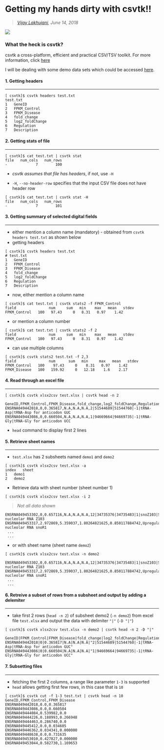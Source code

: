 # Getting my hands dirty with csvtk!!
> [*Vijay Lakhujani*](https://www.vijaylakhujani.me/)*, June 14, 2018*

![](https://github.com/lakhujanivijay/Playing_with_tabular_data/blob/master/tenor.gif)


### What the heck is csvtk?
csvtk a cross-platform, efficient and practical CSV/TSV toolkit. For more information, click [here](https://bioinf.shenwei.me/csvtk/) 


I will be dealing with some demo data sets which could be accessed [here](https://github.com/lakhujanivijay/Playing_with_tabular_data/tree/master/data_set).


#### 1. Getting headers
-------------------------
```
[ csvtk]$ csvtk headers test.txt 
test.txt
1	GeneID
2	FPKM_Control
3	FPKM_Disease
4	fold_change
5	log2_foldChange
6	Regulation
7	Description
```

#### 2. Getting stats of file
-------------------------
```
[ csvtk]$ cat test.txt | csvtk stat 
file   num_cols   num_rows
-             7        100
```
- _csvtk assumes that file has headers_, if not, use `-H`

- `-H`, `--no-header-row` specifies that the input CSV file does not have header row

```
[ csvtk]$ cat test.txt | csvtk stat -H
file   num_cols   num_rows
-             7        101
```

#### 3. Getting summary of selected digital fields
----------------------------------------------

- either mention a column name (mandatory) - obtained from `csvtk headers test.txt` as shown below
- getting headers

```
[ csvtk]$ csvtk headers test.txt
# test.txt
1	GeneID
2	FPKM_Control
3	FPKM_Disease
4	fold_change
5	log2_foldChange
6	Regulation
7	Description
```

- now, either mention a column name 
```
[ csvtk]$ cat test.txt | csvtk stats2 -f FPKM_Control
field               num     sum   min    max   mean   stdev
FPKM_Control   100   97.43     0   8.31   0.97    1.42
```
- or mention a column number

```
[ csvtk]$ cat test.txt | csvtk stats2 -f 2
field               num     sum   min    max   mean   stdev
FPKM_Control   100   97.43     0   8.31   0.97    1.42
```

- can use multiple columns

```
[ csvtk]$ csvtk stats2 test.txt -f 2,3
field               num      sum   min     max   mean   stdev
FPKM_Control   100    97.43     0    8.31   0.97    1.42
FPKM_Disease   100   159.92     0   12.18    1.6    2.17
```

#### 4. Read through an excel file
-----------------------------

```
[ csvtk]$ csvtk xlsx2csv test.xlsx | csvtk head -n 2

GeneID,FPKM_Control,FPKM_Disease,fold_change,log2_foldChange,Regulation,Description
ENSRNA049442018,0,0.365817,N.A,N.A,N.A,2|51544689|51544760|-1|tRNA-Asp|tRNA-Asp for anticodon GUC
ENSRNA049443086,0,0.660504,N.A,N.A,N.A,1|94669664|94669735|-1|tRNA-Gly|tRNA-Gly for anticodon UCC
```
- `head` command to display first 2 lines


#### 5. Retrieve sheet names
-----------------------

- `test.xlsx` has 2 subsheets named `demo1` and `demo2`

```
[ csvtk]$ csvtk xlsx2csv test.xlsx -a
index	sheet
1	demo1
2	demo2
```
- Retrieve data with sheet number (sheet number 1)
```
[ csvtk]$ csvtk xlsx2csv test.xlsx -i 2
```

> _Not all data shown_

```
ENSRNA049453302,0,0.657116,N.A,N.A,N.A,12|34735376|34735483|1|snoZ103|Small nucleolar RNA Z103
ENSRNA049453317,2.972869,5.359037,1.80264821625,0.850117884742,Upregulated,12|34734956|34735052|1|snoR1|Small nucleolar RNA snoR1
 ...
 ...

```
- or with sheet name (sheet name `demo2`)

```
[ csvtk]$ csvtk xlsx2csv test.xlsx -n demo2

ENSRNA049453302,0,0.657116,N.A,N.A,N.A,12|34735376|34735483|1|snoZ103|Small nucleolar RNA Z103
ENSRNA049453317,2.972869,5.359037,1.80264821625,0.850117884742,Upregulated,12|34734956|34735052|1|snoR1|Small nucleolar RNA snoR1
 ...
 ...
```

#### 6. Retreive a subset of rows from a subsheet and output by adding a delemiter
-----------------------------------------------------------------------------

- take first 2 rows (`head -n 2`) of subsheet demo2 (`-n demo2`) from excel file `test.xlsx` and output the data with delimiter `"|"` (`-D "|"`)

```
[ csvtk]$ csvtk xlsx2csv test.xlsx -n demo2 | csvtk head -n 2 -D "|"

GeneID|FPKM_Control|FPKM_Disease|fold_change|log2_foldChange|Regulation|Description
ENSRNA049442018|0|0.365817|N.A|N.A|N.A|"2|51544689|51544760|-1|tRNA-Asp|tRNA-Asp for anticodon GUC"
ENSRNA049443086|0|0.660504|N.A|N.A|N.A|"1|94669664|94669735|-1|tRNA-Gly|tRNA-Gly for anticodon UCC"
```

#### 7. Subsetting files
-----------------------------------------------------------------------------
- fetching the first 2 columns, a range like parameter `1-3` is supported
- `head` allows getting first few rows, in this case that is `10`
```
[ csvtk]$ csvtk cut -f 1-3 test.txt | csvtk head -n 10
GeneID,FPKM_Control,FPKM_Disease
ENSRNA049442018,0.0,0.365817
ENSRNA049443086,0.0,0.660504
ENSRNA049444084,0.539982,0.0
ENSRNA049444226,0.188993,0.266948
ENSRNA049444463,0.286740,0.0
ENSRNA049445412,0.0,0.034605
ENSRNA049446362,0.034341,0.000000
ENSRNA049448638,0.0,0.731635
ENSRNA049453010,0.427827,0.000000
ENSRNA049453044,0.582730,1.169653
```
